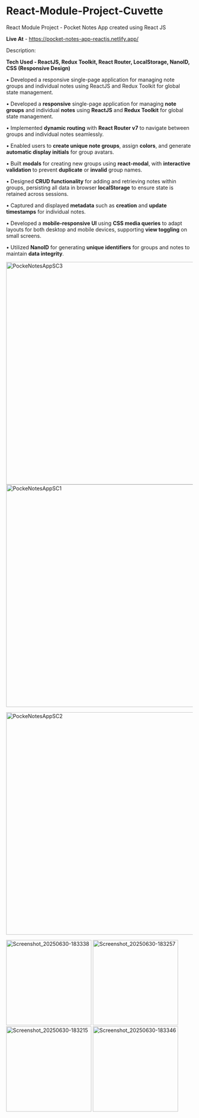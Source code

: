 # React-Module-Project-Cuvette
React Module Project - Pocket Notes App created using React JS

**Live At** - https://pocket-notes-app-reactjs.netlify.app/

Description:

**Tech Used - ReactJS, Redux Toolkit, React Router, LocalStorage, NanoID, CSS (Responsive Design)**

• Developed a responsive single-page application for managing note groups and individual notes using ReactJS and Redux Toolkit for global state management.

• Developed a **responsive** single-page application for managing **note groups** and individual **notes** using **ReactJS** and **Redux Toolkit** for global state management.

• Implemented **dynamic routing** with **React Router v7** to navigate between groups and individual notes seamlessly.

• Enabled users to **create unique note groups**, assign **colors**, and generate **automatic display initials** for group avatars.

• Built **modals** for creating new groups using **react-modal**, with **interactive validation** to prevent **duplicate** or **invalid** group names.

• Designed **CRUD functionality** for adding and retrieving notes within groups, persisting all data in browser **localStorage** to ensure state is retained across sessions.

• Captured and displayed **metadata** such as **creation** and **update timestamps** for individual notes.

• Developed a **mobile-responsive UI** using **CSS media queries** to adapt layouts for both desktop and mobile devices, supporting **view toggling** on small screens.

• Utilized **NanoID** for generating **unique identifiers** for groups and notes to maintain **data integrity**.


<img src="https://github.com/user-attachments/assets/a616f662-a030-4543-9f07-a3759b5fa3b9" alt="PockeNotesAppSC3" width="600"/>

<img src="https://github.com/user-attachments/assets/e816a15b-ff6c-4562-bbd5-4e67d820677e" alt="PockeNotesAppSC1" width="600" />

<img src="https://github.com/user-attachments/assets/e7f6b31a-a2aa-4143-83fe-bdf843b316f9" alt="PockeNotesAppSC2" width="600" /> </br>

<img src="https://github.com/user-attachments/assets/f6dcf7c3-1d58-476b-aa3d-1f0cdca21744" alt="Screenshot_20250630-183338" width="230" />

<img src="https://github.com/user-attachments/assets/21c42c3c-713c-4bd2-bf64-762a88768792" alt="Screenshot_20250630-183257" width="230" />

<img src="https://github.com/user-attachments/assets/423ce418-39c2-49ac-8217-0f43b77638ec" alt="Screenshot_20250630-183215" width="230" />

<img src="https://github.com/user-attachments/assets/c927d641-454d-449c-9918-aecb80a2d186" alt="Screenshot_20250630-183346" width="230" />



